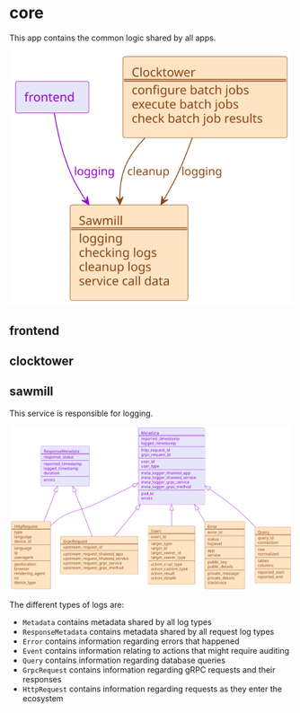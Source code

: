 # core

This app contains the common logic shared by all apps.

![Core Structure](/documentation/images/logical-structure/core.svg)

## frontend

## clocktower

## sawmill

This service is responsible for logging.

![Sawmill Structure](/documentation/images/logical-structure/core-sawmill.svg)

The different types of logs are:

* `Metadata` contains metadata shared by all log types
* `ResponseMetadata` contains metadata shared by all request log types
* `Error` contains information regarding errors that happened
* `Event` contains information relating to actions that might require auditing
* `Query` contains information regarding database queries
* `GrpcRequest` contains information regarding gRPC requests and their responses
* `HttpRequest` contains information regarding requests as they enter the ecosystem
